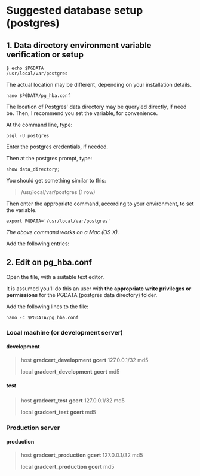 # Suggested database setup (postgres)

## 1. Data directory environment variable verification or setup
```
$ echo $PGDATA
/usr/local/var/postgres
```
The actual location may be different, depending on your installation details.

```
nano $PGDATA/pg_hba.conf
```
The location of Postgres' data directory may be queryied directly, if need be.  Then, I recommend you set the variable, for convenience.

At the command line, type:

```
psql -U postgres
```
Enter the postgres credentials, if needed.

Then at the postgres prompt, type:
```
show data_directory;
```
You should get something similar to this:

>  /usr/local/var/postgres
(1 row)

Then enter the appropriate command, according to your environment, to set the variable.

```
export PGDATA='/usr/local/var/postgres'
```
*The above command works on a Mac (OS X).*

Add the following entries:

## 2. Edit on pg_hba.conf

Open the file, with a suitable text editor.

It is assumed you'll do this an user with **the appropriate write privileges or permissions** for the PGDATA (postgres data directory) folder.

Add the following lines to the file:

```
nano -c $PGDATA/pg_hba.conf
```
### Local machine (or development server)

#### development
> host  **gradcert_development** **gcert**  127.0.0.1/32 md5
>
> local **gradcert_development** **gcert**  md5

##### test
> host  **gradcert_test** **gcert**  127.0.0.1/32 md5
>
> local **gradcert_test** **gcert**  md5

### Production server

#### production
> host  **gradcert_production** **gcert**  127.0.0.1/32 md5
>
> local **gradcert_production** **gcert**  md5
```
